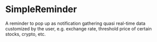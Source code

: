 # SimpleReminder
A reminder to pop up as notification gathering quasi real-time data customized by the user, e.g. exchange rate, threshold price of certain stocks, crypto, etc.
